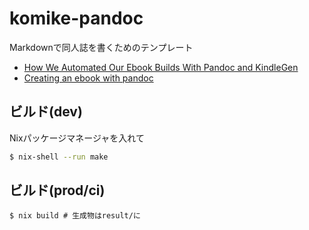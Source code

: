 # komike-pandoc

Markdownで同人誌を書くためのテンプレート

- [How We Automated Our Ebook Builds With Pandoc and KindleGen](https://puppet.com/blog/how-we-automated-our-ebook-builds-pandoc-and-kindlegen)
- [Creating an ebook with pandoc](https://pandoc.org/epub.html)

## ビルド(dev)

Nixパッケージマネージャを入れて

```bash
$ nix-shell --run make
```

## ビルド(prod/ci)

```
$ nix build # 生成物はresult/に
```
